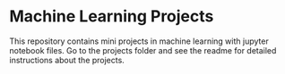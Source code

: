 # Machine Learning Projects
This repository contains mini projects in machine learning with jupyter notebook files. Go to the projects folder and see the readme for detailed instructions about the projects.
